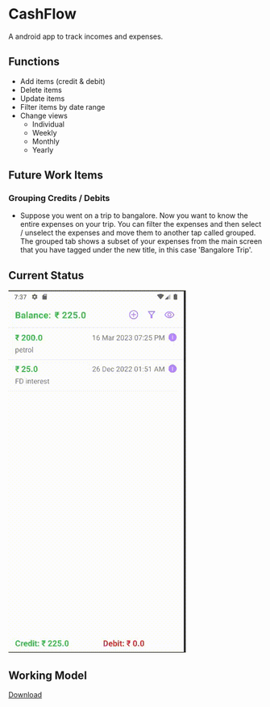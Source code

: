 # CashFlow
A android app to track incomes and expenses. 

## Functions
- Add items (credit & debit)
- Delete items
- Update items
- Filter items by date range
- Change views
  - Individual
  - Weekly
  - Monthly
  - Yearly

## Future Work Items

### Grouping Credits / Debits
-  Suppose you went on a trip to bangalore. Now you want to know the entire expenses on your trip. You can filter the expenses and then select / unselect the expenses and move them to another tap called grouped. The grouped tab shows a subset of your expenses from the main screen that you have tagged under the new title, in this case 'Bangalore Trip'. 
  

## Current Status
![Sample](cashflow.gif)

## Working Model
[Download](cashflow.apk)